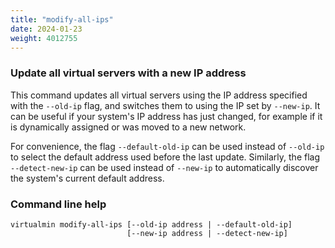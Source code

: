 ```yaml
---
title: "modify-all-ips"
date: 2024-01-23
weight: 4012755
---
```


### Update all virtual servers with a new IP address

This command updates all virtual servers using the IP address specified with the `--old-ip` flag, and switches them to using the IP set by `--new-ip`. It can be useful if your system's IP address has just changed, for example if it is dynamically assigned or was moved to a new network.

For convenience, the flag `--default-old-ip` can be used instead of `--old-ip` to select the default address used before the last update. Similarly, the flag `--detect-new-ip` can be used instead of `--new-ip` to automatically discover the system's current default address.

### Command line help

```text
virtualmin modify-all-ips [--old-ip address | --default-old-ip]
                          [--new-ip address | --detect-new-ip]
```
